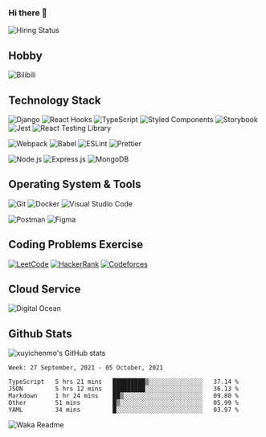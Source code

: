 

### Hi there 👋

![Hiring Status](https://img.shields.io/badge/Hireable-true-green)


## Hobby

![Bilibili](https://img.shields.io/badge/-Bilibili-%23ffffff?style=flat&logo=bilibili)

## Technology Stack

![Django](https://img.shields.io/pypi/pyversions/django)
![React Hooks](https://img.shields.io/badge/-React%20Hooks-%23282c34?style=flat&logo=react)
![TypeScript](https://img.shields.io/badge/-TypeScript-%233178C6?style=flat&logo=typescript&logoColor=%23ffffff)
![Styled Components](https://img.shields.io/badge/-Styled%20Components-%23DB7093?style=flat&logo=styled-components&logoColor=%23ffffff)
![Storybook](https://img.shields.io/badge/-Storybook-%23ffffff?style=flat&logo=storybook)
![Jest](https://img.shields.io/badge/-Jest-%23C21325?style=flat&logo=jest&logoColor=%23ffffff)
![React Testing Library](https://img.shields.io/badge/-React%20Testing%20Library-%23ffffff?style=flat&logo=testing%20library)

![Webpack](https://img.shields.io/badge/-Webpack-%232c3a42?style=flat&logo=webpack)
![Babel](https://img.shields.io/badge/-Babel-%23323330?style=flat&logo=babel)
![ESLint](https://img.shields.io/badge/-ESLint-%234B32C3?style=flat&logo=eslint&logoColor=%23ffffff)
![Prettier](https://img.shields.io/badge/-Prettier-%231a2b34?style=flat&logo=prettier)

![Node.js](https://img.shields.io/badge/-Node.js-%23333333?style=flat&logo=node.js)
![Express.js](https://img.shields.io/badge/-Express.js-%23333333?style=flat&logo=express)
![MongoDB](https://img.shields.io/badge/-MongoDB-%23ffffff?style=flat&logo=mongodb)

## Operating System & Tools

![Git](https://img.shields.io/badge/-Git-%23F05032?style=flat&logo=git&logoColor=%23ffffff)
![Docker](https://img.shields.io/badge/-Docker-%232496ED?style=flat&logo=docker&logoColor=%23ffffff)
![Visual Studio Code](https://img.shields.io/badge/-Visual%20Studio%20Code-%23007ACC?style=flat-square&logo=visual-studio-code&logoColor=%23ffffff)

![Postman](https://img.shields.io/badge/-Postman-%23ffffff?style=flat&logo=postman)
![Figma](https://img.shields.io/badge/-Figma-%23F24E1E?style=flat&logo=figma&logoColor=%23ffffff)

## Coding Problems Exercise

[![LeetCode](https://img.shields.io/badge/-LeetCode-%23ffffff?style=flat&logo=leetcode&logoColor=%23FFA116)]()
[![HackerRank](https://img.shields.io/badge/-HackerRank-%23ffffff?style=flat&logo=hackerrank&logoColor=%2300EA64)]()
[![Codeforces](https://img.shields.io/badge/-Codeforces-%23ffffff?style=flat&logo=codeforces&logoColor=%231F8ACB)]()

## Cloud Service

![Digital Ocean](https://img.shields.io/badge/-Digital%20Ocean-%230080FF?style=flat&logo=DigitalOcean&logoColor=%23ffffff)

## Github Stats

<!--START_SECTION:waka-->


![xuyichenmo's GitHub stats](https://github-readme-stats.vercel.app/api?username=Fab-Liu&count_private=true&show_icons=true&theme=react)

```waka
Week: 27 September, 2021 - 05 October, 2021

TypeScript   5 hrs 21 mins   █████████▒░░░░░░░░░░░░░░░   37.14 % 
JSON         5 hrs 12 mins   █████████░░░░░░░░░░░░░░░░   36.13 % 
Markdown     1 hr 24 mins    ██▒░░░░░░░░░░░░░░░░░░░░░░   09.80 % 
Other        51 mins         █▒░░░░░░░░░░░░░░░░░░░░░░░   05.99 % 
YAML         34 mins         █░░░░░░░░░░░░░░░░░░░░░░░░   03.97 % 
```

<!--END_SECTION:waka-->

![Waka Readme](https://github.com/007tom/007tom/workflows/Waka%20Readme/badge.svg)

